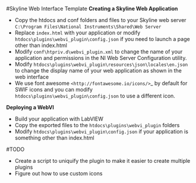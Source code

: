 #Skyline Web Interface Template
__Creating a Skyline Web Application__

* Copy the htdocs and conf folders and files to your Skyline web server `C:\Program Files\National Instruments\Shared\Web Server`
* Replace `index.html` with your application or modify `htdocs\plugins\webvi_plugin\config.json` if you need to launch a page other than index.html
* Modify `conf\htpriv.d\webvi_plugin.xml` to change the name of your application and permissions in the NI Web Server Configuration utility.
* Modify `htdocs\plugins\webvi_plugin\resources\json\locales\en.json` to change the display name of your web application as shown in the web interface
* We use font awesome `<http://fontawesome.io/icons/>`_ by default for SWIF icons and you can modify `htdocs\plugins\webvi_plugin\config.json` to use a different icon.

__Deploying a WebVI__

* Build your application with LabVIEW
* Copy the exported files to the `htdocs\plugins\webvi_plugin` folders
* Modify `htdocs\plugins\webvi_plugin\config.json` if your application is something other than index.html


#TODO 

* Create a script to uniquify the plugin to make it easier to create multiple plugins
* Figure out how to use custom icons
